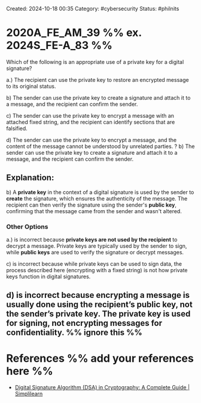 Created: 2024-10-18 00:35
Category: #cybersecurity 
Status: #philnits



# 2020A_FE_AM_39 %% ex. 2024S_FE-A_83 %%

Which of the following is an appropriate use of a private key for a digital signature?

a.) The recipient can use the private key to restore an encrypted message to its original status. 

b) The sender can use the private key to create a signature and attach it to a message, and the recipient can confirm the sender. 

c) The sender can use the private key to encrypt a message with an attached fixed string, and the recipient can identify sections that are falsified. 

d) The sender can use the private key to encrypt a message, and the content of the message cannot be understood by unrelated parties.
? 
b) The sender can use the private key to create a signature and attach it to a message, and the recipient can confirm the sender.

## **Explanation:**

b) A **private key** in the context of a digital signature is used by the sender to **create** the signature, which ensures the authenticity of the message. The recipient can then verify the signature using the sender's **public key**, confirming that the message came from the sender and wasn't altered.
### Other Options

a.) is incorrect because **private keys are not used by the recipient** to decrypt a message. Private keys are typically used by the sender to sign, while **public keys** are used to verify the signature or decrypt messages.

c) is incorrect because while private keys can be used to sign data, the process described here (encrypting with a fixed string) is not how private keys function in digital signatures.

d) is incorrect because **encrypting a message** is usually done using the **recipient’s public key**, not the sender’s private key. The private key is used for signing, not encrypting messages for confidentiality.
%% ignore this %%
---









# References %% add your references here %%
- [Digital Signature Algorithm (DSA) in Cryptography: A Complete Guide | Simplilearn](https://www.simplilearn.com/tutorials/cryptography-tutorial/digital-signature-algorithm#:~:text=DSA%20stands%20for%20Digital%20Signature,key%20held%20by%20the%20receiver.)
